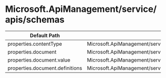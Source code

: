 # Microsoft.ApiManagement/service/apis/schemas

| Default Path | Alias |
|---|---|
| properties.contentType | Microsoft.ApiManagement/service/apis/schemas/contentType |
| properties.document | Microsoft.ApiManagement/service/apis/schemas/document |
| properties.document.value | Microsoft.ApiManagement/service/apis/schemas/document.value |
| properties.document.definitions | Microsoft.ApiManagement/service/apis/schemas/document.definitions |


